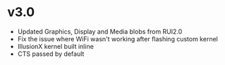 # v3.0
- Updated Graphics, Display and Media blobs from RUI2.0
- Fix the issue where WiFi wasn't working after flashing custom kernel
- IllusionX kernel built inline
- CTS passed by default
